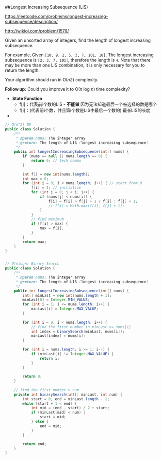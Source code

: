 ##Longest Increasing Subsequence (LIS)

https://leetcode.com/problems/longest-increasing-subsequence/description/

http://wikioi.com/problem/1576/ 



Given an unsorted array of integers, find the length of longest increasing subsequence.

For example,
Given `[10, 9, 2, 5, 3, 7, 101, 18]`,
The longest increasing subsequence is `[2, 3, 7, 101]`, therefore the length is `4`. Note that there may be more than one LIS combination, it is only necessary for you to return the length.

Your algorithm should run in O(*n2*) complexity.

**Follow up:** Could you improve it to O(*n* log *n*) time complexity?



* **State Function**
  * f[i]：代表前i个数的LIS - **不能做** 因为无法知道最后一个被选择的数是哪个 
  * f[i]：(代表前i个数，并且第i个数是LIS中最后一个数的) 最长LIS的长度
* ​

```java
// O(n^2) DP
public class Solution {
    /**
     * @param nums: The integer array
     * @return: The length of LIS (longest increasing subsequence)
     */
    public int longestIncreasingSubsequence(int[] nums) {
        if (nums == null || nums.length == 0) {
            return 0; // tech commu
        }
      
        int f[] = new int[nums.length];
        int max = 0;
        for (int i = 0; i < nums.length; i++) { // start from 0
            f[i] = 1; // initialize 
            for (int j = 0; j < i; j++) {
                if (nums[j] < nums[i]) {
                    f[i] = f[i] > f[j] + 1 ? f[i] : f[j] + 1;
                    // f[i] = Math.max(f[i], f[j] + 1); 
                }
            }
            // find maximum
            if (f[i] > max) {
                max = f[i];
            }
        }
        return max;
    }
}


// O(nlogn) Binary Search
public class Solution {
    /**
     * @param nums: The integer array
     * @return: The length of LIS (longest increasing subsequence)
     */
    public int longestIncreasingSubsequence(int[] nums) {
        int[] minLast = new int[nums.length + 1];
        minLast[0] = Integer.MIN_VALUE;
        for (int i = 1; i <= nums.length; i++) {
            minLast[i] = Integer.MAX_VALUE;
        }
        
        for (int i = 0; i < nums.length; i++) {
            // find the first number in minLast >= nums[i]
            int index = binarySearch(minLast, nums[i]);
            minLast[index] = nums[i];
        }
        
        for (int i = nums.length; i >= 1; i--) {
            if (minLast[i] != Integer.MAX_VALUE) {
                return i;
            }
        }
        
        return 0;
    }
    
    // find the first number > num
    private int binarySearch(int[] minLast, int num) {
        int start = 0, end = minLast.length - 1;
        while (start + 1 < end) {
            int mid = (end - start) / 2 + start;
            if (minLast[mid] < num) {
                start = mid;
            } else {
                end = mid;
            }
        }
        
        return end;
    }
}
```







